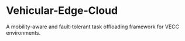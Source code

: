 # Vehicular-Edge-Cloud
A mobility-aware and fault-tolerant task offloading framework for VECC environments.
